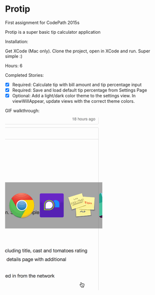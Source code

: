 # Protip

First assignment for CodePath 2015s

Protip is a super basic tip calculator application

Installation:

Get XCode (Mac only). Clone the project, open in XCode and run. Super simple :)

Hours: 6

Completed Stories:

 * [x] Required: Calculate tip with bill amount and tip percentage input
 * [x] Required: Save and load default tip percentage from Settings Page
 * [x] Optional: Add a light/dark color theme to the settings view. In viewWillAppear, update views with the correct theme colors.

GIF walkthrough:

![Video Walkthrough](anim_protip.gif)
